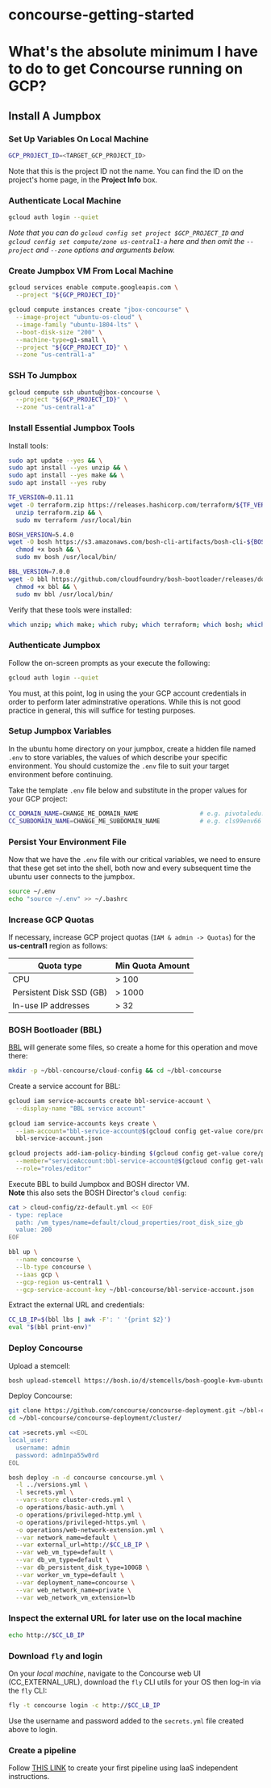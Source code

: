 # concourse-getting-started

# What's the absolute minimum I have to do to get Concourse running on GCP?

## Install A Jumpbox

### Set Up Variables On Local Machine

```bash
GCP_PROJECT_ID=<TARGET_GCP_PROJECT_ID>
```
Note that this is the project ID not the name. You can find the ID on the project's home page, in the **Project Info** box.

### Authenticate Local Machine

```bash
gcloud auth login --quiet
```

_Note that you can do `gcloud config set project $GCP_PROJECT_ID` and `gcloud config set compute/zone us-central1-a` here and then omit the `--project` and `--zone` options and arguments below._

### Create Jumpbox VM From Local Machine

```bash
gcloud services enable compute.googleapis.com \
  --project "${GCP_PROJECT_ID}"

gcloud compute instances create "jbox-concourse" \
  --image-project "ubuntu-os-cloud" \
  --image-family "ubuntu-1804-lts" \
  --boot-disk-size "200" \
  --machine-type=g1-small \
  --project "${GCP_PROJECT_ID}" \
  --zone "us-central1-a"
```

### SSH To Jumpbox

```bash
gcloud compute ssh ubuntu@jbox-concourse \
  --project "${GCP_PROJECT_ID}" \
  --zone "us-central1-a"
```

### Install Essential Jumpbox Tools

Install tools:

```bash
sudo apt update --yes && \
sudo apt install --yes unzip && \
sudo apt install --yes make && \
sudo apt install --yes ruby
```

```bash
TF_VERSION=0.11.11
wget -O terraform.zip https://releases.hashicorp.com/terraform/${TF_VERSION}/terraform_${TF_VERSION}_linux_amd64.zip && \
  unzip terraform.zip && \
  sudo mv terraform /usr/local/bin

BOSH_VERSION=5.4.0
wget -O bosh https://s3.amazonaws.com/bosh-cli-artifacts/bosh-cli-${BOSH_VERSION}-linux-amd64 && \
  chmod +x bosh && \
  sudo mv bosh /usr/local/bin/

BBL_VERSION=7.0.0
wget -O bbl https://github.com/cloudfoundry/bosh-bootloader/releases/download/v${BBL_VERSION}/bbl-v${BBL_VERSION}_linux_x86-64 && \
  chmod +x bbl && \
  sudo mv bbl /usr/local/bin/
```

Verify that these tools were installed:

```bash
which unzip; which make; which ruby; which terraform; which bosh; which bbl
```

### Authenticate Jumpbox

Follow the on-screen prompts as your execute the following:

```bash
gcloud auth login --quiet
```

You must, at this point, log in using the your GCP account credentials in order to perform later adminstrative operations. While this is not good practice in general, this will suffice for testing purposes.

### Setup Jumpbox Variables

In the ubuntu home directory on your jumpbox, create a hidden file named `.env` to store variables, the values of which describe your specific environment. You should customize the `.env` file to suit your target environment before continuing.

Take the template `.env` file below and substitute in the proper values for your GCP project:

```bash
CC_DOMAIN_NAME=CHANGE_ME_DOMAIN_NAME                 # e.g. pivotaledu.io
CC_SUBDOMAIN_NAME=CHANGE_ME_SUBDOMAIN_NAME           # e.g. cls99env66
```

### Persist Your Environment File

Now that we have the `.env` file with our critical variables, we need to ensure that these get set into the shell, both now and every subsequent time the ubuntu user connects to the jumpbox.

```bash
source ~/.env
echo "source ~/.env" >> ~/.bashrc
```

### Increase GCP Quotas

If necessary, increase GCP project quotas (`IAM & admin -> Quotas`) for the __us-central1__ region as follows:

Quota type               | Min Quota Amount
------------------------ | ----------------
CPU                      | > 100
Persistent Disk SSD (GB) | > 1000
In-use IP addresses      | > 32

### BOSH Bootloader (BBL)

[BBL](https://github.com/cloudfoundry/bosh-bootloader) will generate some files, so create a home for this operation and move there:

```bash
mkdir -p ~/bbl-concourse/cloud-config && cd ~/bbl-concourse
```

Create a service account for BBL:

```bash
gcloud iam service-accounts create bbl-service-account \
  --display-name "BBL service account"
  
gcloud iam service-accounts keys create \
  --iam-account="bbl-service-account@$(gcloud config get-value core/project).iam.gserviceaccount.com" \
  bbl-service-account.json
  
gcloud projects add-iam-policy-binding $(gcloud config get-value core/project) \
  --member="serviceAccount:bbl-service-account@$(gcloud config get-value core/project).iam.gserviceaccount.com" \
  --role="roles/editor"
```

Execute BBL to build Jumpbox and BOSH director VM.  
**Note** this also sets the BOSH Director's `cloud config`:

```bash
cat > cloud-config/zz-default.yml << EOF
- type: replace
  path: /vm_types/name=default/cloud_properties/root_disk_size_gb
  value: 200
EOF

bbl up \
  --name concourse \
  --lb-type concourse \
  --iaas gcp \
  --gcp-region us-central1 \
  --gcp-service-account-key ~/bbl-concourse/bbl-service-account.json
```

Extract the external URL and credentials:

```bash
CC_LB_IP=$(bbl lbs | awk -F': ' '{print $2}')
eval "$(bbl print-env)"
```

### Deploy Concourse

Upload a stemcell:

```bash
bosh upload-stemcell https://bosh.io/d/stemcells/bosh-google-kvm-ubuntu-xenial-go_agent
```

Deploy Concourse:

```bash
git clone https://github.com/concourse/concourse-deployment.git ~/bbl-concourse/concourse-deployment/
cd ~/bbl-concourse/concourse-deployment/cluster/

cat >secrets.yml <<EOL
local_user:
  username: admin
  password: adm1npa55w0rd
EOL

bosh deploy -n -d concourse concourse.yml \
  -l ../versions.yml \
  -l secrets.yml \
  --vars-store cluster-creds.yml \
  -o operations/basic-auth.yml \
  -o operations/privileged-http.yml \
  -o operations/privileged-https.yml \
  -o operations/web-network-extension.yml \
  --var network_name=default \
  --var external_url=http://$CC_LB_IP \
  --var web_vm_type=default \
  --var db_vm_type=default \
  --var db_persistent_disk_type=100GB \
  --var worker_vm_type=default \
  --var deployment_name=concourse \
  --var web_network_name=private \
  --var web_network_vm_extension=lb
```

### Inspect the external URL for later use on the local machine

```bash
echo http://$CC_LB_IP
```

### Download `fly` and login

On your *local machine*, navigate to the Concourse web UI (CC_EXTERNAL_URL), download the 
`fly` CLI utils for your OS then log-in via the `fly` CLI:

```bash
fly -t concourse login -c http://$CC_LB_IP
```

Use the username and password added to the `secrets.yml` file created above to login.

### Create a pipeline

Follow [THIS LINK](../shared/README.md) to create your first pipeline using IaaS independent instructions.
